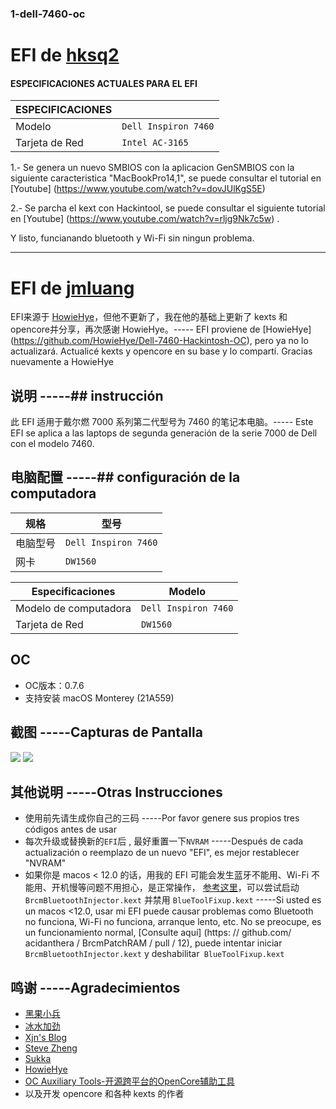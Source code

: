 ### 1-dell-7460-oc

# EFI de [hksq2](https://github.com/hksq2/1-dell-7460-oc)

#### ESPECIFICACIONES ACTUALES PARA EL EFI

| ESPECIFICACIONES     |          |
| -------- | ------------------------------------------- |
| Modelo | `Dell Inspiron 7460`                        |
|Tarjeta de Red     | `Intel AC-3165`                           |


1.- Se genera un nuevo SMBIOS con la aplicacion GenSMBIOS con la siguiente caracteristica "MacBookPro14,1", se puede consultar el tutorial en [Youtube] (https://www.youtube.com/watch?v=dovJUlKgS5E)

2.- Se parcha el kext con Hackintool, se puede consultar el siguiente tutorial en [Youtube] (https://www.youtube.com/watch?v=rljg9Nk7c5w) .

Y listo, funcianando bluetooth y Wi-Fi sin ningun problema.





------------------------------------------------------------------
# EFI de [jmluang](https://github.com/jmluang/dell-7460-oc)

EFI来源于 [HowieHye](https://github.com/HowieHye/Dell-7460-Hackintosh-OC)，但他不更新了，我在他的基础上更新了 kexts 和 opencore并分享，再次感谢 HowieHye。----- EFI proviene de [HowieHye] (https://github.com/HowieHye/Dell-7460-Hackintosh-OC), pero ya no lo actualizará. Actualicé kexts y opencore en su base y lo compartí. Gracias nuevamente a HowieHye 


## 说明 -----## instrucción

此 EFI 适用于戴尔燃 7000 系列第二代型号为 7460 的笔记本电脑。----- Este EFI se aplica a las laptops de segunda generación de la serie 7000 de Dell con el modelo 7460.

## 电脑配置   -----## configuración de la computadora

| 规格     | 型号                                        |
| -------- | ------------------------------------------- |
| 电脑型号 | `Dell Inspiron 7460`                        |
| 网卡     | `DW1560`                           |


| Especificaciones|Modelo                                |
| -------- | ------------------------------------------- |
| Modelo de computadora|`Dell Inspiron 7460`             |
| Tarjeta de Red    | `DW1560`                           |

## OC

- OC版本：0.7.6
- 支持安装 macOS Monterey (21A559)

## 截图 -----Capturas de Pantalla

![](https://github.com/jmluang/dell-7460-oc/blob/main/images/截屏2021-12-12%20下午5.23.11.png?raw=true)
![](https://github.com/jmluang/dell-7460-oc/blob/main/images/截屏2021-12-12%20下午5.23.50.png?raw=true)

## 其他说明 -----Otras Instrucciones

- 使用前先请生成你自己的三码   -----Por favor genere sus propios tres códigos antes de usar
- 每次升级或替换新的`EFI`后 , 最好重置一下`NVRAM` -----Después de cada actualización o reemplazo de un nuevo "EFI", es mejor restablecer "NVRAM"
- 如果你是 macos < 12.0 的话，用我的 EFI 可能会发生蓝牙不能用、Wi-Fi 不能用、开机慢等问题不用担心，是正常操作， [参考这里](https://github.com/acidanthera/BrcmPatchRAM/pull/12)，可以尝试启动 `BrcmBluetoothInjector.kext` 并禁用 `BlueToolFixup.kext` -----Si usted es un macos <12.0, usar mi EFI puede causar problemas como Bluetooth no funciona, Wi-Fi no funciona, arranque lento, etc. No se preocupe, es un funcionamiento normal, [Consulte aquí] (https: // github.com/ acidanthera / BrcmPatchRAM / pull / 12), puede intentar iniciar `BrcmBluetoothInjector.kext` y deshabilitar` BlueToolFixup.kext`

## 鸣谢 -----Agradecimientos

- [黑果小兵](https://github.com/daliansky/)
- [冰水加劲](https://github.com/xzhih/)
- [Xjn's Blog](https://blog.xjn819.com/)
- [Steve Zheng](https://github.com/stevezhengshiqi)
- [Sukka](https://github.com/SukkaW)
- [HowieHye](https://github.com/HowieHye/Dell-7460-Hackintosh-OC)
- [OC Auxiliary Tools-开源跨平台的OpenCore辅助工具](https://github.com/ic005k/QtOpenCoreConfig)
- 以及开发 opencore 和各种 kexts 的作者
